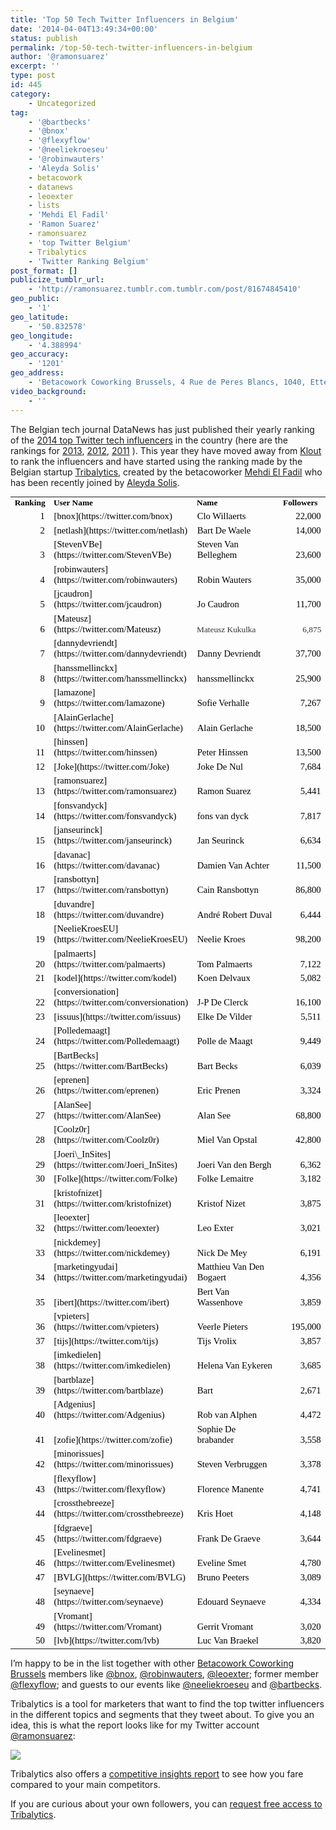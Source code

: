 ```yaml
---
title: 'Top 50 Tech Twitter Influencers in Belgium'
date: '2014-04-04T13:49:34+00:00'
status: publish
permalink: /top-50-tech-twitter-influencers-in-belgium
author: '@ramonsuarez'
excerpt: ''
type: post
id: 445
category:
    - Uncategorized
tag:
    - '@bartbecks'
    - '@bnox'
    - '@flexyflow'
    - '@neeliekroeseu'
    - '@robinwauters'
    - 'Aleyda Solis'
    - betacowork
    - datanews
    - leoexter
    - lists
    - 'Mehdi El Fadil'
    - 'Ramon Suarez'
    - ramonsuarez
    - 'top Twitter Belgium'
    - Tribalytics
    - 'Twitter Ranking Belgium'
post_format: []
publicize_tumblr_url:
    - 'http://ramonsuarez.tumblr.com.tumblr.com/post/81674845410'
geo_public:
    - '1'
geo_latitude:
    - '50.832578'
geo_longitude:
    - '4.388994'
geo_accuracy:
    - '1201'
geo_address:
    - 'Betacowork Coworking Brussels, 4 Rue de Peres Blancs, 1040, Etterbeek, Brussels, Belgium'
video_background:
    - ''
---
```

The Belgian tech journal DataNews has just published their yearly ranking of the [2014 top Twitter tech influencers](http://datanews.levif.be/ict/actualite/qui-sont-les-50-principaux-utilisateurs-tech-de-twitter/article-4000582035636.htm "Top tech Twitter influencers in Belgium 2014") in the country (here are the rankings for [2013](http://datanews.levif.be/ict/actualite/qui-sont-les-50-twitteurs-belges-les-plus-influents-en-it/article-4000278606060.htm "ranking top Belgian tech Twitter influencers 2013"), [2012](http://datanews.levif.be/ict/actualite/qui-sont-les-twitteurs-high-tech-les-plus-influents-en-belgique/article-4000093955803.htm "Top tech Twitter influencers in Belgium 2012"), [2011](http://datanews.levif.be/ict/opinion/blogs/qui-devez-vous-suivre-dans-la-twittosphere-belge/article-1195010830793.htm) ). This year they have moved away from [Klout](http://klout.com/#/ramonsuarez) to rank the influencers and have started using the ranking made by the Belgian startup [Tribalytics](http://www.tribalytics.com "follower segmentation tool "), created by the betacoworker [Mehdi El Fadil](http://www.betacowork.com/profile/341/mehdi-el-fadil) who has been recently joined by [Aleyda Solis](http://www.betacowork.com/profile/1530/aleyda-solis/).

<table border="0" cellpadding="0" cellspacing="0" class="ta1" style="text-transform: none; text-indent: 0; margin: 0; border-spacing: 0; border-collapse: collapse; font: medium 'Times New Roman'; white-space: normal; empty-cells: show; letter-spacing: normal; color: #000000; word-spacing: 0;"><tbody style="margin: 0;"><tr class="ro1" style="margin: 0; height: .208in;"><td class="ce1" style="text-align: left; background-color: transparent; font-style: normal; margin: 0; width: .463in; font-family: Calibri; color: #000000; font-size: 10pt; vertical-align: bottom; font-weight: bold; text-decoration: none !important; text-shadow: none; border-style: none;">Ranking

</td><td class="ce4" style="text-align: left; background-color: transparent; font-style: normal; margin: 0; width: 1.333in; font-family: Calibri; color: #000000; font-size: 10pt; vertical-align: bottom; font-weight: bold; text-decoration: none !important; text-shadow: none; border-style: none;">User Name

</td><td class="ce4" style="text-align: left; background-color: transparent; font-style: normal; margin: 0; width: 1.554in; font-family: Calibri; color: #000000; font-size: 10pt; vertical-align: bottom; font-weight: bold; text-decoration: none !important; text-shadow: none; border-style: none;">Name

</td><td class="ce4" style="text-align: left; background-color: transparent; font-style: normal; margin: 0; width: .673in; font-family: Calibri; color: #000000; font-size: 10pt; vertical-align: bottom; font-weight: bold; text-decoration: none !important; text-shadow: none; border-style: none;">Followers

</td></tr><tr class="ro1" style="margin: 0; height: .208in;"><td class="ce2" style="text-align: right; background-color: transparent; font-style: normal; margin: 0; width: .463in; font-family: Calibri; color: #000000; font-size: 11pt; vertical-align: bottom; font-weight: normal; text-decoration: none !important; text-shadow: none; border-style: none;">1

</td><td class="ce5" style="text-align: left; background-color: transparent; font-style: normal; margin: 0; width: 1.333in; font-family: Calibri; color: #000000; font-size: 11pt; vertical-align: bottom; font-weight: normal; text-decoration: none !important; text-shadow: none; border-style: none;">[bnox](https://twitter.com/bnox)

</td><td class="ce5" style="text-align: left; background-color: transparent; font-style: normal; margin: 0; width: 1.554in; font-family: Calibri; color: #000000; font-size: 11pt; vertical-align: bottom; font-weight: normal; text-decoration: none !important; text-shadow: none; border-style: none;">Clo Willaerts

</td><td class="ce7" style="text-align: right; background-color: transparent; font-style: normal; margin: 0; width: .673in; font-family: Calibri; color: #000000; font-size: 11pt; vertical-align: bottom; font-weight: normal; text-decoration: none !important; text-shadow: none; border-style: none;">22,000

</td></tr><tr class="ro1" style="margin: 0; height: .208in;"><td class="ce2" style="text-align: right; background-color: transparent; font-style: normal; margin: 0; width: .463in; font-family: Calibri; color: #000000; font-size: 11pt; vertical-align: bottom; font-weight: normal; text-decoration: none !important; text-shadow: none; border-style: none;">2

</td><td class="ce5" style="text-align: left; background-color: transparent; font-style: normal; margin: 0; width: 1.333in; font-family: Calibri; color: #000000; font-size: 11pt; vertical-align: bottom; font-weight: normal; text-decoration: none !important; text-shadow: none; border-style: none;">[netlash](https://twitter.com/netlash)

</td><td class="ce5" style="text-align: left; background-color: transparent; font-style: normal; margin: 0; width: 1.554in; font-family: Calibri; color: #000000; font-size: 11pt; vertical-align: bottom; font-weight: normal; text-decoration: none !important; text-shadow: none; border-style: none;">Bart De Waele

</td><td class="ce7" style="text-align: right; background-color: transparent; font-style: normal; margin: 0; width: .673in; font-family: Calibri; color: #000000; font-size: 11pt; vertical-align: bottom; font-weight: normal; text-decoration: none !important; text-shadow: none; border-style: none;">14,000

</td></tr><tr class="ro1" style="margin: 0; height: .208in;"><td class="ce2" style="text-align: right; background-color: transparent; font-style: normal; margin: 0; width: .463in; font-family: Calibri; color: #000000; font-size: 11pt; vertical-align: bottom; font-weight: normal; text-decoration: none !important; text-shadow: none; border-style: none;">3

</td><td class="ce5" style="text-align: left; background-color: transparent; font-style: normal; margin: 0; width: 1.333in; font-family: Calibri; color: #000000; font-size: 11pt; vertical-align: bottom; font-weight: normal; text-decoration: none !important; text-shadow: none; border-style: none;">[StevenVBe](https://twitter.com/StevenVBe)

</td><td class="ce5" style="text-align: left; background-color: transparent; font-style: normal; margin: 0; width: 1.554in; font-family: Calibri; color: #000000; font-size: 11pt; vertical-align: bottom; font-weight: normal; text-decoration: none !important; text-shadow: none; border-style: none;">Steven Van Belleghem

</td><td class="ce7" style="text-align: right; background-color: transparent; font-style: normal; margin: 0; width: .673in; font-family: Calibri; color: #000000; font-size: 11pt; vertical-align: bottom; font-weight: normal; text-decoration: none !important; text-shadow: none; border-style: none;">23,600

</td></tr><tr class="ro1" style="margin: 0; height: .208in;"><td class="ce2" style="text-align: right; background-color: transparent; font-style: normal; margin: 0; width: .463in; font-family: Calibri; color: #000000; font-size: 11pt; vertical-align: bottom; font-weight: normal; text-decoration: none !important; text-shadow: none; border-style: none;">4

</td><td class="ce5" style="text-align: left; background-color: transparent; font-style: normal; margin: 0; width: 1.333in; font-family: Calibri; color: #000000; font-size: 11pt; vertical-align: bottom; font-weight: normal; text-decoration: none !important; text-shadow: none; border-style: none;">[robinwauters](https://twitter.com/robinwauters)

</td><td class="ce5" style="text-align: left; background-color: transparent; font-style: normal; margin: 0; width: 1.554in; font-family: Calibri; color: #000000; font-size: 11pt; vertical-align: bottom; font-weight: normal; text-decoration: none !important; text-shadow: none; border-style: none;">Robin Wauters

</td><td class="ce7" style="text-align: right; background-color: transparent; font-style: normal; margin: 0; width: .673in; font-family: Calibri; color: #000000; font-size: 11pt; vertical-align: bottom; font-weight: normal; text-decoration: none !important; text-shadow: none; border-style: none;">35,000

</td></tr><tr class="ro1" style="margin: 0; height: .208in;"><td class="ce2" style="text-align: right; background-color: transparent; font-style: normal; margin: 0; width: .463in; font-family: Calibri; color: #000000; font-size: 11pt; vertical-align: bottom; font-weight: normal; text-decoration: none !important; text-shadow: none; border-style: none;">5

</td><td class="ce5" style="text-align: left; background-color: transparent; font-style: normal; margin: 0; width: 1.333in; font-family: Calibri; color: #000000; font-size: 11pt; vertical-align: bottom; font-weight: normal; text-decoration: none !important; text-shadow: none; border-style: none;">[jcaudron](https://twitter.com/jcaudron)

</td><td class="ce5" style="text-align: left; background-color: transparent; font-style: normal; margin: 0; width: 1.554in; font-family: Calibri; color: #000000; font-size: 11pt; vertical-align: bottom; font-weight: normal; text-decoration: none !important; text-shadow: none; border-style: none;">Jo Caudron

</td><td class="ce7" style="text-align: right; background-color: transparent; font-style: normal; margin: 0; width: .673in; font-family: Calibri; color: #000000; font-size: 11pt; vertical-align: bottom; font-weight: normal; text-decoration: none !important; text-shadow: none; border-style: none;">11,700

</td></tr><tr class="ro1" style="margin: 0; height: .208in;"><td class="ce2" style="text-align: right; background-color: transparent; font-style: normal; margin: 0; width: .463in; font-family: Calibri; color: #000000; font-size: 11pt; vertical-align: bottom; font-weight: normal; text-decoration: none !important; text-shadow: none; border-style: none;">6

</td><td class="ce5" style="text-align: left; background-color: transparent; font-style: normal; margin: 0; width: 1.333in; font-family: Calibri; color: #000000; font-size: 11pt; vertical-align: bottom; font-weight: normal; text-decoration: none !important; text-shadow: none; border-style: none;">[Mateusz](https://twitter.com/Mateusz)

</td><td class="ce6" style="text-align: left; background-color: transparent; font-style: normal; margin: 0; width: 1.554in; font-family: Calibri; color: #333333; font-size: 10pt; vertical-align: bottom; font-weight: normal; text-decoration: none !important; text-shadow: none; border-style: none;">Mateusz Kukulka

</td><td class="ce8" style="text-align: right; background-color: transparent; font-style: normal; margin: 0; width: .673in; font-family: Calibri; color: #333333; font-size: 10pt; vertical-align: bottom; font-weight: normal; text-decoration: none !important; text-shadow: none; border-style: none;">6,875

</td></tr><tr class="ro1" style="margin: 0; height: .208in;"><td class="ce2" style="text-align: right; background-color: transparent; font-style: normal; margin: 0; width: .463in; font-family: Calibri; color: #000000; font-size: 11pt; vertical-align: bottom; font-weight: normal; text-decoration: none !important; text-shadow: none; border-style: none;">7

</td><td class="ce5" style="text-align: left; background-color: transparent; font-style: normal; margin: 0; width: 1.333in; font-family: Calibri; color: #000000; font-size: 11pt; vertical-align: bottom; font-weight: normal; text-decoration: none !important; text-shadow: none; border-style: none;">[dannydevriendt](https://twitter.com/dannydevriendt)

</td><td class="ce5" style="text-align: left; background-color: transparent; font-style: normal; margin: 0; width: 1.554in; font-family: Calibri; color: #000000; font-size: 11pt; vertical-align: bottom; font-weight: normal; text-decoration: none !important; text-shadow: none; border-style: none;">Danny Devriendt

</td><td class="ce7" style="text-align: right; background-color: transparent; font-style: normal; margin: 0; width: .673in; font-family: Calibri; color: #000000; font-size: 11pt; vertical-align: bottom; font-weight: normal; text-decoration: none !important; text-shadow: none; border-style: none;">37,700

</td></tr><tr class="ro1" style="margin: 0; height: .208in;"><td class="ce2" style="text-align: right; background-color: transparent; font-style: normal; margin: 0; width: .463in; font-family: Calibri; color: #000000; font-size: 11pt; vertical-align: bottom; font-weight: normal; text-decoration: none !important; text-shadow: none; border-style: none;">8

</td><td class="ce5" style="text-align: left; background-color: transparent; font-style: normal; margin: 0; width: 1.333in; font-family: Calibri; color: #000000; font-size: 11pt; vertical-align: bottom; font-weight: normal; text-decoration: none !important; text-shadow: none; border-style: none;">[hanssmellinckx](https://twitter.com/hanssmellinckx)

</td><td class="ce5" style="text-align: left; background-color: transparent; font-style: normal; margin: 0; width: 1.554in; font-family: Calibri; color: #000000; font-size: 11pt; vertical-align: bottom; font-weight: normal; text-decoration: none !important; text-shadow: none; border-style: none;">hanssmellinckx

</td><td class="ce7" style="text-align: right; background-color: transparent; font-style: normal; margin: 0; width: .673in; font-family: Calibri; color: #000000; font-size: 11pt; vertical-align: bottom; font-weight: normal; text-decoration: none !important; text-shadow: none; border-style: none;">25,900

</td></tr><tr class="ro1" style="margin: 0; height: .208in;"><td class="ce2" style="text-align: right; background-color: transparent; font-style: normal; margin: 0; width: .463in; font-family: Calibri; color: #000000; font-size: 11pt; vertical-align: bottom; font-weight: normal; text-decoration: none !important; text-shadow: none; border-style: none;">9

</td><td class="ce5" style="text-align: left; background-color: transparent; font-style: normal; margin: 0; width: 1.333in; font-family: Calibri; color: #000000; font-size: 11pt; vertical-align: bottom; font-weight: normal; text-decoration: none !important; text-shadow: none; border-style: none;">[lamazone](https://twitter.com/lamazone)

</td><td class="ce5" style="text-align: left; background-color: transparent; font-style: normal; margin: 0; width: 1.554in; font-family: Calibri; color: #000000; font-size: 11pt; vertical-align: bottom; font-weight: normal; text-decoration: none !important; text-shadow: none; border-style: none;">Sofie Verhalle

</td><td class="ce7" style="text-align: right; background-color: transparent; font-style: normal; margin: 0; width: .673in; font-family: Calibri; color: #000000; font-size: 11pt; vertical-align: bottom; font-weight: normal; text-decoration: none !important; text-shadow: none; border-style: none;">7,267

</td></tr><tr class="ro1" style="margin: 0; height: .208in;"><td class="ce2" style="text-align: right; background-color: transparent; font-style: normal; margin: 0; width: .463in; font-family: Calibri; color: #000000; font-size: 11pt; vertical-align: bottom; font-weight: normal; text-decoration: none !important; text-shadow: none; border-style: none;">10

</td><td class="ce5" style="text-align: left; background-color: transparent; font-style: normal; margin: 0; width: 1.333in; font-family: Calibri; color: #000000; font-size: 11pt; vertical-align: bottom; font-weight: normal; text-decoration: none !important; text-shadow: none; border-style: none;">[AlainGerlache](https://twitter.com/AlainGerlache)

</td><td class="ce5" style="text-align: left; background-color: transparent; font-style: normal; margin: 0; width: 1.554in; font-family: Calibri; color: #000000; font-size: 11pt; vertical-align: bottom; font-weight: normal; text-decoration: none !important; text-shadow: none; border-style: none;">Alain Gerlache

</td><td class="ce7" style="text-align: right; background-color: transparent; font-style: normal; margin: 0; width: .673in; font-family: Calibri; color: #000000; font-size: 11pt; vertical-align: bottom; font-weight: normal; text-decoration: none !important; text-shadow: none; border-style: none;">18,500

</td></tr><tr class="ro1" style="margin: 0; height: .208in;"><td class="ce2" style="text-align: right; background-color: transparent; font-style: normal; margin: 0; width: .463in; font-family: Calibri; color: #000000; font-size: 11pt; vertical-align: bottom; font-weight: normal; text-decoration: none !important; text-shadow: none; border-style: none;">11

</td><td class="ce5" style="text-align: left; background-color: transparent; font-style: normal; margin: 0; width: 1.333in; font-family: Calibri; color: #000000; font-size: 11pt; vertical-align: bottom; font-weight: normal; text-decoration: none !important; text-shadow: none; border-style: none;">[hinssen](https://twitter.com/hinssen)

</td><td class="ce5" style="text-align: left; background-color: transparent; font-style: normal; margin: 0; width: 1.554in; font-family: Calibri; color: #000000; font-size: 11pt; vertical-align: bottom; font-weight: normal; text-decoration: none !important; text-shadow: none; border-style: none;">Peter Hinssen

</td><td class="ce7" style="text-align: right; background-color: transparent; font-style: normal; margin: 0; width: .673in; font-family: Calibri; color: #000000; font-size: 11pt; vertical-align: bottom; font-weight: normal; text-decoration: none !important; text-shadow: none; border-style: none;">13,500

</td></tr><tr class="ro1" style="margin: 0; height: .208in;"><td class="ce2" style="text-align: right; background-color: transparent; font-style: normal; margin: 0; width: .463in; font-family: Calibri; color: #000000; font-size: 11pt; vertical-align: bottom; font-weight: normal; text-decoration: none !important; text-shadow: none; border-style: none;">12

</td><td class="ce5" style="text-align: left; background-color: transparent; font-style: normal; margin: 0; width: 1.333in; font-family: Calibri; color: #000000; font-size: 11pt; vertical-align: bottom; font-weight: normal; text-decoration: none !important; text-shadow: none; border-style: none;">[Joke](https://twitter.com/Joke)

</td><td class="ce5" style="text-align: left; background-color: transparent; font-style: normal; margin: 0; width: 1.554in; font-family: Calibri; color: #000000; font-size: 11pt; vertical-align: bottom; font-weight: normal; text-decoration: none !important; text-shadow: none; border-style: none;">Joke De Nul

</td><td class="ce7" style="text-align: right; background-color: transparent; font-style: normal; margin: 0; width: .673in; font-family: Calibri; color: #000000; font-size: 11pt; vertical-align: bottom; font-weight: normal; text-decoration: none !important; text-shadow: none; border-style: none;">7,684

</td></tr><tr class="ro1" style="margin: 0; height: .208in;"><td class="ce2" style="text-align: right; background-color: transparent; font-style: normal; margin: 0; width: .463in; font-family: Calibri; color: #000000; font-size: 11pt; vertical-align: bottom; font-weight: normal; text-decoration: none !important; text-shadow: none; border-style: none;">13

</td><td class="ce5" style="text-align: left; background-color: transparent; font-style: normal; margin: 0; width: 1.333in; font-family: Calibri; color: #000000; font-size: 11pt; vertical-align: bottom; font-weight: normal; text-decoration: none !important; text-shadow: none; border-style: none;">[ramonsuarez](https://twitter.com/ramonsuarez)

</td><td class="ce5" style="text-align: left; background-color: transparent; font-style: normal; margin: 0; width: 1.554in; font-family: Calibri; color: #000000; font-size: 11pt; vertical-align: bottom; font-weight: normal; text-decoration: none !important; text-shadow: none; border-style: none;">Ramon Suarez

</td><td class="ce7" style="text-align: right; background-color: transparent; font-style: normal; margin: 0; width: .673in; font-family: Calibri; color: #000000; font-size: 11pt; vertical-align: bottom; font-weight: normal; text-decoration: none !important; text-shadow: none; border-style: none;">5,441

</td></tr><tr class="ro1" style="margin: 0; height: .208in;"><td class="ce2" style="text-align: right; background-color: transparent; font-style: normal; margin: 0; width: .463in; font-family: Calibri; color: #000000; font-size: 11pt; vertical-align: bottom; font-weight: normal; text-decoration: none !important; text-shadow: none; border-style: none;">14

</td><td class="ce5" style="text-align: left; background-color: transparent; font-style: normal; margin: 0; width: 1.333in; font-family: Calibri; color: #000000; font-size: 11pt; vertical-align: bottom; font-weight: normal; text-decoration: none !important; text-shadow: none; border-style: none;">[fonsvandyck](https://twitter.com/fonsvandyck)

</td><td class="ce5" style="text-align: left; background-color: transparent; font-style: normal; margin: 0; width: 1.554in; font-family: Calibri; color: #000000; font-size: 11pt; vertical-align: bottom; font-weight: normal; text-decoration: none !important; text-shadow: none; border-style: none;">fons van dyck

</td><td class="ce7" style="text-align: right; background-color: transparent; font-style: normal; margin: 0; width: .673in; font-family: Calibri; color: #000000; font-size: 11pt; vertical-align: bottom; font-weight: normal; text-decoration: none !important; text-shadow: none; border-style: none;">7,817

</td></tr><tr class="ro1" style="margin: 0; height: .208in;"><td class="ce2" style="text-align: right; background-color: transparent; font-style: normal; margin: 0; width: .463in; font-family: Calibri; color: #000000; font-size: 11pt; vertical-align: bottom; font-weight: normal; text-decoration: none !important; text-shadow: none; border-style: none;">15

</td><td class="ce5" style="text-align: left; background-color: transparent; font-style: normal; margin: 0; width: 1.333in; font-family: Calibri; color: #000000; font-size: 11pt; vertical-align: bottom; font-weight: normal; text-decoration: none !important; text-shadow: none; border-style: none;">[janseurinck](https://twitter.com/janseurinck)

</td><td class="ce5" style="text-align: left; background-color: transparent; font-style: normal; margin: 0; width: 1.554in; font-family: Calibri; color: #000000; font-size: 11pt; vertical-align: bottom; font-weight: normal; text-decoration: none !important; text-shadow: none; border-style: none;">Jan Seurinck

</td><td class="ce7" style="text-align: right; background-color: transparent; font-style: normal; margin: 0; width: .673in; font-family: Calibri; color: #000000; font-size: 11pt; vertical-align: bottom; font-weight: normal; text-decoration: none !important; text-shadow: none; border-style: none;">6,634

</td></tr><tr class="ro1" style="margin: 0; height: .208in;"><td class="ce2" style="text-align: right; background-color: transparent; font-style: normal; margin: 0; width: .463in; font-family: Calibri; color: #000000; font-size: 11pt; vertical-align: bottom; font-weight: normal; text-decoration: none !important; text-shadow: none; border-style: none;">16

</td><td class="ce5" style="text-align: left; background-color: transparent; font-style: normal; margin: 0; width: 1.333in; font-family: Calibri; color: #000000; font-size: 11pt; vertical-align: bottom; font-weight: normal; text-decoration: none !important; text-shadow: none; border-style: none;">[davanac](https://twitter.com/davanac)

</td><td class="ce5" style="text-align: left; background-color: transparent; font-style: normal; margin: 0; width: 1.554in; font-family: Calibri; color: #000000; font-size: 11pt; vertical-align: bottom; font-weight: normal; text-decoration: none !important; text-shadow: none; border-style: none;">Damien Van Achter

</td><td class="ce7" style="text-align: right; background-color: transparent; font-style: normal; margin: 0; width: .673in; font-family: Calibri; color: #000000; font-size: 11pt; vertical-align: bottom; font-weight: normal; text-decoration: none !important; text-shadow: none; border-style: none;">11,500

</td></tr><tr class="ro1" style="margin: 0; height: .208in;"><td class="ce2" style="text-align: right; background-color: transparent; font-style: normal; margin: 0; width: .463in; font-family: Calibri; color: #000000; font-size: 11pt; vertical-align: bottom; font-weight: normal; text-decoration: none !important; text-shadow: none; border-style: none;">17

</td><td class="ce5" style="text-align: left; background-color: transparent; font-style: normal; margin: 0; width: 1.333in; font-family: Calibri; color: #000000; font-size: 11pt; vertical-align: bottom; font-weight: normal; text-decoration: none !important; text-shadow: none; border-style: none;">[ransbottyn](https://twitter.com/ransbottyn)

</td><td class="ce5" style="text-align: left; background-color: transparent; font-style: normal; margin: 0; width: 1.554in; font-family: Calibri; color: #000000; font-size: 11pt; vertical-align: bottom; font-weight: normal; text-decoration: none !important; text-shadow: none; border-style: none;">Cain Ransbottyn

</td><td class="ce7" style="text-align: right; background-color: transparent; font-style: normal; margin: 0; width: .673in; font-family: Calibri; color: #000000; font-size: 11pt; vertical-align: bottom; font-weight: normal; text-decoration: none !important; text-shadow: none; border-style: none;">86,800

</td></tr><tr class="ro1" style="margin: 0; height: .208in;"><td class="ce2" style="text-align: right; background-color: transparent; font-style: normal; margin: 0; width: .463in; font-family: Calibri; color: #000000; font-size: 11pt; vertical-align: bottom; font-weight: normal; text-decoration: none !important; text-shadow: none; border-style: none;">18

</td><td class="ce5" style="text-align: left; background-color: transparent; font-style: normal; margin: 0; width: 1.333in; font-family: Calibri; color: #000000; font-size: 11pt; vertical-align: bottom; font-weight: normal; text-decoration: none !important; text-shadow: none; border-style: none;">[duvandre](https://twitter.com/duvandre)

</td><td class="ce5" style="text-align: left; background-color: transparent; font-style: normal; margin: 0; width: 1.554in; font-family: Calibri; color: #000000; font-size: 11pt; vertical-align: bottom; font-weight: normal; text-decoration: none !important; text-shadow: none; border-style: none;">André Robert Duval

</td><td class="ce7" style="text-align: right; background-color: transparent; font-style: normal; margin: 0; width: .673in; font-family: Calibri; color: #000000; font-size: 11pt; vertical-align: bottom; font-weight: normal; text-decoration: none !important; text-shadow: none; border-style: none;">6,444

</td></tr><tr class="ro1" style="margin: 0; height: .208in;"><td class="ce2" style="text-align: right; background-color: transparent; font-style: normal; margin: 0; width: .463in; font-family: Calibri; color: #000000; font-size: 11pt; vertical-align: bottom; font-weight: normal; text-decoration: none !important; text-shadow: none; border-style: none;">19

</td><td class="ce5" style="text-align: left; background-color: transparent; font-style: normal; margin: 0; width: 1.333in; font-family: Calibri; color: #000000; font-size: 11pt; vertical-align: bottom; font-weight: normal; text-decoration: none !important; text-shadow: none; border-style: none;">[NeelieKroesEU](https://twitter.com/NeelieKroesEU)

</td><td class="ce5" style="text-align: left; background-color: transparent; font-style: normal; margin: 0; width: 1.554in; font-family: Calibri; color: #000000; font-size: 11pt; vertical-align: bottom; font-weight: normal; text-decoration: none !important; text-shadow: none; border-style: none;">Neelie Kroes

</td><td class="ce7" style="text-align: right; background-color: transparent; font-style: normal; margin: 0; width: .673in; font-family: Calibri; color: #000000; font-size: 11pt; vertical-align: bottom; font-weight: normal; text-decoration: none !important; text-shadow: none; border-style: none;">98,200

</td></tr><tr class="ro1" style="margin: 0; height: .208in;"><td class="ce2" style="text-align: right; background-color: transparent; font-style: normal; margin: 0; width: .463in; font-family: Calibri; color: #000000; font-size: 11pt; vertical-align: bottom; font-weight: normal; text-decoration: none !important; text-shadow: none; border-style: none;">20

</td><td class="ce5" style="text-align: left; background-color: transparent; font-style: normal; margin: 0; width: 1.333in; font-family: Calibri; color: #000000; font-size: 11pt; vertical-align: bottom; font-weight: normal; text-decoration: none !important; text-shadow: none; border-style: none;">[palmaerts](https://twitter.com/palmaerts)

</td><td class="ce5" style="text-align: left; background-color: transparent; font-style: normal; margin: 0; width: 1.554in; font-family: Calibri; color: #000000; font-size: 11pt; vertical-align: bottom; font-weight: normal; text-decoration: none !important; text-shadow: none; border-style: none;">Tom Palmaerts

</td><td class="ce7" style="text-align: right; background-color: transparent; font-style: normal; margin: 0; width: .673in; font-family: Calibri; color: #000000; font-size: 11pt; vertical-align: bottom; font-weight: normal; text-decoration: none !important; text-shadow: none; border-style: none;">7,122

</td></tr><tr class="ro1" style="margin: 0; height: .208in;"><td class="ce2" style="text-align: right; background-color: transparent; font-style: normal; margin: 0; width: .463in; font-family: Calibri; color: #000000; font-size: 11pt; vertical-align: bottom; font-weight: normal; text-decoration: none !important; text-shadow: none; border-style: none;">21

</td><td class="ce5" style="text-align: left; background-color: transparent; font-style: normal; margin: 0; width: 1.333in; font-family: Calibri; color: #000000; font-size: 11pt; vertical-align: bottom; font-weight: normal; text-decoration: none !important; text-shadow: none; border-style: none;">[kodel](https://twitter.com/kodel)

</td><td class="ce5" style="text-align: left; background-color: transparent; font-style: normal; margin: 0; width: 1.554in; font-family: Calibri; color: #000000; font-size: 11pt; vertical-align: bottom; font-weight: normal; text-decoration: none !important; text-shadow: none; border-style: none;">Koen Delvaux

</td><td class="ce7" style="text-align: right; background-color: transparent; font-style: normal; margin: 0; width: .673in; font-family: Calibri; color: #000000; font-size: 11pt; vertical-align: bottom; font-weight: normal; text-decoration: none !important; text-shadow: none; border-style: none;">5,082

</td></tr><tr class="ro1" style="margin: 0; height: .208in;"><td class="ce2" style="text-align: right; background-color: transparent; font-style: normal; margin: 0; width: .463in; font-family: Calibri; color: #000000; font-size: 11pt; vertical-align: bottom; font-weight: normal; text-decoration: none !important; text-shadow: none; border-style: none;">22

</td><td class="ce5" style="text-align: left; background-color: transparent; font-style: normal; margin: 0; width: 1.333in; font-family: Calibri; color: #000000; font-size: 11pt; vertical-align: bottom; font-weight: normal; text-decoration: none !important; text-shadow: none; border-style: none;">[conversionation](https://twitter.com/conversionation)

</td><td class="ce5" style="text-align: left; background-color: transparent; font-style: normal; margin: 0; width: 1.554in; font-family: Calibri; color: #000000; font-size: 11pt; vertical-align: bottom; font-weight: normal; text-decoration: none !important; text-shadow: none; border-style: none;">J-P De Clerck

</td><td class="ce7" style="text-align: right; background-color: transparent; font-style: normal; margin: 0; width: .673in; font-family: Calibri; color: #000000; font-size: 11pt; vertical-align: bottom; font-weight: normal; text-decoration: none !important; text-shadow: none; border-style: none;">16,100

</td></tr><tr class="ro1" style="margin: 0; height: .208in;"><td class="ce2" style="text-align: right; background-color: transparent; font-style: normal; margin: 0; width: .463in; font-family: Calibri; color: #000000; font-size: 11pt; vertical-align: bottom; font-weight: normal; text-decoration: none !important; text-shadow: none; border-style: none;">23

</td><td class="ce5" style="text-align: left; background-color: transparent; font-style: normal; margin: 0; width: 1.333in; font-family: Calibri; color: #000000; font-size: 11pt; vertical-align: bottom; font-weight: normal; text-decoration: none !important; text-shadow: none; border-style: none;">[issuus](https://twitter.com/issuus)

</td><td class="ce5" style="text-align: left; background-color: transparent; font-style: normal; margin: 0; width: 1.554in; font-family: Calibri; color: #000000; font-size: 11pt; vertical-align: bottom; font-weight: normal; text-decoration: none !important; text-shadow: none; border-style: none;">Elke De Vilder

</td><td class="ce7" style="text-align: right; background-color: transparent; font-style: normal; margin: 0; width: .673in; font-family: Calibri; color: #000000; font-size: 11pt; vertical-align: bottom; font-weight: normal; text-decoration: none !important; text-shadow: none; border-style: none;">5,511

</td></tr><tr class="ro1" style="margin: 0; height: .208in;"><td class="ce2" style="text-align: right; background-color: transparent; font-style: normal; margin: 0; width: .463in; font-family: Calibri; color: #000000; font-size: 11pt; vertical-align: bottom; font-weight: normal; text-decoration: none !important; text-shadow: none; border-style: none;">24

</td><td class="ce5" style="text-align: left; background-color: transparent; font-style: normal; margin: 0; width: 1.333in; font-family: Calibri; color: #000000; font-size: 11pt; vertical-align: bottom; font-weight: normal; text-decoration: none !important; text-shadow: none; border-style: none;">[Polledemaagt](https://twitter.com/Polledemaagt)

</td><td class="ce5" style="text-align: left; background-color: transparent; font-style: normal; margin: 0; width: 1.554in; font-family: Calibri; color: #000000; font-size: 11pt; vertical-align: bottom; font-weight: normal; text-decoration: none !important; text-shadow: none; border-style: none;">Polle de Maagt

</td><td class="ce7" style="text-align: right; background-color: transparent; font-style: normal; margin: 0; width: .673in; font-family: Calibri; color: #000000; font-size: 11pt; vertical-align: bottom; font-weight: normal; text-decoration: none !important; text-shadow: none; border-style: none;">9,449

</td></tr><tr class="ro1" style="margin: 0; height: .208in;"><td class="ce2" style="text-align: right; background-color: transparent; font-style: normal; margin: 0; width: .463in; font-family: Calibri; color: #000000; font-size: 11pt; vertical-align: bottom; font-weight: normal; text-decoration: none !important; text-shadow: none; border-style: none;">25

</td><td class="ce5" style="text-align: left; background-color: transparent; font-style: normal; margin: 0; width: 1.333in; font-family: Calibri; color: #000000; font-size: 11pt; vertical-align: bottom; font-weight: normal; text-decoration: none !important; text-shadow: none; border-style: none;">[BartBecks](https://twitter.com/BartBecks)

</td><td class="ce5" style="text-align: left; background-color: transparent; font-style: normal; margin: 0; width: 1.554in; font-family: Calibri; color: #000000; font-size: 11pt; vertical-align: bottom; font-weight: normal; text-decoration: none !important; text-shadow: none; border-style: none;">Bart Becks

</td><td class="ce7" style="text-align: right; background-color: transparent; font-style: normal; margin: 0; width: .673in; font-family: Calibri; color: #000000; font-size: 11pt; vertical-align: bottom; font-weight: normal; text-decoration: none !important; text-shadow: none; border-style: none;">6,039

</td></tr><tr class="ro1" style="margin: 0; height: .208in;"><td class="ce2" style="text-align: right; background-color: transparent; font-style: normal; margin: 0; width: .463in; font-family: Calibri; color: #000000; font-size: 11pt; vertical-align: bottom; font-weight: normal; text-decoration: none !important; text-shadow: none; border-style: none;">26

</td><td class="ce5" style="text-align: left; background-color: transparent; font-style: normal; margin: 0; width: 1.333in; font-family: Calibri; color: #000000; font-size: 11pt; vertical-align: bottom; font-weight: normal; text-decoration: none !important; text-shadow: none; border-style: none;">[eprenen](https://twitter.com/eprenen)

</td><td class="ce5" style="text-align: left; background-color: transparent; font-style: normal; margin: 0; width: 1.554in; font-family: Calibri; color: #000000; font-size: 11pt; vertical-align: bottom; font-weight: normal; text-decoration: none !important; text-shadow: none; border-style: none;">Eric Prenen

</td><td class="ce7" style="text-align: right; background-color: transparent; font-style: normal; margin: 0; width: .673in; font-family: Calibri; color: #000000; font-size: 11pt; vertical-align: bottom; font-weight: normal; text-decoration: none !important; text-shadow: none; border-style: none;">3,324

</td></tr><tr class="ro1" style="margin: 0; height: .208in;"><td class="ce2" style="text-align: right; background-color: transparent; font-style: normal; margin: 0; width: .463in; font-family: Calibri; color: #000000; font-size: 11pt; vertical-align: bottom; font-weight: normal; text-decoration: none !important; text-shadow: none; border-style: none;">27

</td><td class="ce5" style="text-align: left; background-color: transparent; font-style: normal; margin: 0; width: 1.333in; font-family: Calibri; color: #000000; font-size: 11pt; vertical-align: bottom; font-weight: normal; text-decoration: none !important; text-shadow: none; border-style: none;">[AlanSee](https://twitter.com/AlanSee)

</td><td class="ce5" style="text-align: left; background-color: transparent; font-style: normal; margin: 0; width: 1.554in; font-family: Calibri; color: #000000; font-size: 11pt; vertical-align: bottom; font-weight: normal; text-decoration: none !important; text-shadow: none; border-style: none;">Alan See

</td><td class="ce7" style="text-align: right; background-color: transparent; font-style: normal; margin: 0; width: .673in; font-family: Calibri; color: #000000; font-size: 11pt; vertical-align: bottom; font-weight: normal; text-decoration: none !important; text-shadow: none; border-style: none;">68,800

</td></tr><tr class="ro1" style="margin: 0; height: .208in;"><td class="ce2" style="text-align: right; background-color: transparent; font-style: normal; margin: 0; width: .463in; font-family: Calibri; color: #000000; font-size: 11pt; vertical-align: bottom; font-weight: normal; text-decoration: none !important; text-shadow: none; border-style: none;">28

</td><td class="ce5" style="text-align: left; background-color: transparent; font-style: normal; margin: 0; width: 1.333in; font-family: Calibri; color: #000000; font-size: 11pt; vertical-align: bottom; font-weight: normal; text-decoration: none !important; text-shadow: none; border-style: none;">[Coolz0r](https://twitter.com/Coolz0r)

</td><td class="ce5" style="text-align: left; background-color: transparent; font-style: normal; margin: 0; width: 1.554in; font-family: Calibri; color: #000000; font-size: 11pt; vertical-align: bottom; font-weight: normal; text-decoration: none !important; text-shadow: none; border-style: none;">Miel Van Opstal

</td><td class="ce7" style="text-align: right; background-color: transparent; font-style: normal; margin: 0; width: .673in; font-family: Calibri; color: #000000; font-size: 11pt; vertical-align: bottom; font-weight: normal; text-decoration: none !important; text-shadow: none; border-style: none;">42,800

</td></tr><tr class="ro1" style="margin: 0; height: .208in;"><td class="ce2" style="text-align: right; background-color: transparent; font-style: normal; margin: 0; width: .463in; font-family: Calibri; color: #000000; font-size: 11pt; vertical-align: bottom; font-weight: normal; text-decoration: none !important; text-shadow: none; border-style: none;">29

</td><td class="ce5" style="text-align: left; background-color: transparent; font-style: normal; margin: 0; width: 1.333in; font-family: Calibri; color: #000000; font-size: 11pt; vertical-align: bottom; font-weight: normal; text-decoration: none !important; text-shadow: none; border-style: none;">[Joeri\_InSites](https://twitter.com/Joeri_InSites)

</td><td class="ce5" style="text-align: left; background-color: transparent; font-style: normal; margin: 0; width: 1.554in; font-family: Calibri; color: #000000; font-size: 11pt; vertical-align: bottom; font-weight: normal; text-decoration: none !important; text-shadow: none; border-style: none;">Joeri Van den Bergh

</td><td class="ce7" style="text-align: right; background-color: transparent; font-style: normal; margin: 0; width: .673in; font-family: Calibri; color: #000000; font-size: 11pt; vertical-align: bottom; font-weight: normal; text-decoration: none !important; text-shadow: none; border-style: none;">6,362

</td></tr><tr class="ro1" style="margin: 0; height: .208in;"><td class="ce2" style="text-align: right; background-color: transparent; font-style: normal; margin: 0; width: .463in; font-family: Calibri; color: #000000; font-size: 11pt; vertical-align: bottom; font-weight: normal; text-decoration: none !important; text-shadow: none; border-style: none;">30

</td><td class="ce5" style="text-align: left; background-color: transparent; font-style: normal; margin: 0; width: 1.333in; font-family: Calibri; color: #000000; font-size: 11pt; vertical-align: bottom; font-weight: normal; text-decoration: none !important; text-shadow: none; border-style: none;">[Folke](https://twitter.com/Folke)

</td><td class="ce5" style="text-align: left; background-color: transparent; font-style: normal; margin: 0; width: 1.554in; font-family: Calibri; color: #000000; font-size: 11pt; vertical-align: bottom; font-weight: normal; text-decoration: none !important; text-shadow: none; border-style: none;">Folke Lemaitre

</td><td class="ce7" style="text-align: right; background-color: transparent; font-style: normal; margin: 0; width: .673in; font-family: Calibri; color: #000000; font-size: 11pt; vertical-align: bottom; font-weight: normal; text-decoration: none !important; text-shadow: none; border-style: none;">3,182

</td></tr><tr class="ro1" style="margin: 0; height: .208in;"><td class="ce2" style="text-align: right; background-color: transparent; font-style: normal; margin: 0; width: .463in; font-family: Calibri; color: #000000; font-size: 11pt; vertical-align: bottom; font-weight: normal; text-decoration: none !important; text-shadow: none; border-style: none;">31

</td><td class="ce5" style="text-align: left; background-color: transparent; font-style: normal; margin: 0; width: 1.333in; font-family: Calibri; color: #000000; font-size: 11pt; vertical-align: bottom; font-weight: normal; text-decoration: none !important; text-shadow: none; border-style: none;">[kristofnizet](https://twitter.com/kristofnizet)

</td><td class="ce5" style="text-align: left; background-color: transparent; font-style: normal; margin: 0; width: 1.554in; font-family: Calibri; color: #000000; font-size: 11pt; vertical-align: bottom; font-weight: normal; text-decoration: none !important; text-shadow: none; border-style: none;">Kristof Nizet

</td><td class="ce7" style="text-align: right; background-color: transparent; font-style: normal; margin: 0; width: .673in; font-family: Calibri; color: #000000; font-size: 11pt; vertical-align: bottom; font-weight: normal; text-decoration: none !important; text-shadow: none; border-style: none;">3,875

</td></tr><tr class="ro1" style="margin: 0; height: .208in;"><td class="ce2" style="text-align: right; background-color: transparent; font-style: normal; margin: 0; width: .463in; font-family: Calibri; color: #000000; font-size: 11pt; vertical-align: bottom; font-weight: normal; text-decoration: none !important; text-shadow: none; border-style: none;">32

</td><td class="ce5" style="text-align: left; background-color: transparent; font-style: normal; margin: 0; width: 1.333in; font-family: Calibri; color: #000000; font-size: 11pt; vertical-align: bottom; font-weight: normal; text-decoration: none !important; text-shadow: none; border-style: none;">[leoexter](https://twitter.com/leoexter)

</td><td class="ce5" style="text-align: left; background-color: transparent; font-style: normal; margin: 0; width: 1.554in; font-family: Calibri; color: #000000; font-size: 11pt; vertical-align: bottom; font-weight: normal; text-decoration: none !important; text-shadow: none; border-style: none;">Leo Exter

</td><td class="ce7" style="text-align: right; background-color: transparent; font-style: normal; margin: 0; width: .673in; font-family: Calibri; color: #000000; font-size: 11pt; vertical-align: bottom; font-weight: normal; text-decoration: none !important; text-shadow: none; border-style: none;">3,021

</td></tr><tr class="ro1" style="margin: 0; height: .208in;"><td class="ce2" style="text-align: right; background-color: transparent; font-style: normal; margin: 0; width: .463in; font-family: Calibri; color: #000000; font-size: 11pt; vertical-align: bottom; font-weight: normal; text-decoration: none !important; text-shadow: none; border-style: none;">33

</td><td class="ce5" style="text-align: left; background-color: transparent; font-style: normal; margin: 0; width: 1.333in; font-family: Calibri; color: #000000; font-size: 11pt; vertical-align: bottom; font-weight: normal; text-decoration: none !important; text-shadow: none; border-style: none;">[nickdemey](https://twitter.com/nickdemey)

</td><td class="ce5" style="text-align: left; background-color: transparent; font-style: normal; margin: 0; width: 1.554in; font-family: Calibri; color: #000000; font-size: 11pt; vertical-align: bottom; font-weight: normal; text-decoration: none !important; text-shadow: none; border-style: none;">Nick De Mey

</td><td class="ce7" style="text-align: right; background-color: transparent; font-style: normal; margin: 0; width: .673in; font-family: Calibri; color: #000000; font-size: 11pt; vertical-align: bottom; font-weight: normal; text-decoration: none !important; text-shadow: none; border-style: none;">6,191

</td></tr><tr class="ro1" style="margin: 0; height: .208in;"><td class="ce2" style="text-align: right; background-color: transparent; font-style: normal; margin: 0; width: .463in; font-family: Calibri; color: #000000; font-size: 11pt; vertical-align: bottom; font-weight: normal; text-decoration: none !important; text-shadow: none; border-style: none;">34

</td><td class="ce5" style="text-align: left; background-color: transparent; font-style: normal; margin: 0; width: 1.333in; font-family: Calibri; color: #000000; font-size: 11pt; vertical-align: bottom; font-weight: normal; text-decoration: none !important; text-shadow: none; border-style: none;">[marketingyudai](https://twitter.com/marketingyudai)

</td><td class="ce5" style="text-align: left; background-color: transparent; font-style: normal; margin: 0; width: 1.554in; font-family: Calibri; color: #000000; font-size: 11pt; vertical-align: bottom; font-weight: normal; text-decoration: none !important; text-shadow: none; border-style: none;">Matthieu Van Den Bogaert

</td><td class="ce7" style="text-align: right; background-color: transparent; font-style: normal; margin: 0; width: .673in; font-family: Calibri; color: #000000; font-size: 11pt; vertical-align: bottom; font-weight: normal; text-decoration: none !important; text-shadow: none; border-style: none;">4,356

</td></tr><tr class="ro1" style="margin: 0; height: .208in;"><td class="ce2" style="text-align: right; background-color: transparent; font-style: normal; margin: 0; width: .463in; font-family: Calibri; color: #000000; font-size: 11pt; vertical-align: bottom; font-weight: normal; text-decoration: none !important; text-shadow: none; border-style: none;">35

</td><td class="ce5" style="text-align: left; background-color: transparent; font-style: normal; margin: 0; width: 1.333in; font-family: Calibri; color: #000000; font-size: 11pt; vertical-align: bottom; font-weight: normal; text-decoration: none !important; text-shadow: none; border-style: none;">[ibert](https://twitter.com/ibert)

</td><td class="ce5" style="text-align: left; background-color: transparent; font-style: normal; margin: 0; width: 1.554in; font-family: Calibri; color: #000000; font-size: 11pt; vertical-align: bottom; font-weight: normal; text-decoration: none !important; text-shadow: none; border-style: none;">Bert Van Wassenhove

</td><td class="ce7" style="text-align: right; background-color: transparent; font-style: normal; margin: 0; width: .673in; font-family: Calibri; color: #000000; font-size: 11pt; vertical-align: bottom; font-weight: normal; text-decoration: none !important; text-shadow: none; border-style: none;">3,859

</td></tr><tr class="ro1" style="margin: 0; height: .208in;"><td class="ce2" style="text-align: right; background-color: transparent; font-style: normal; margin: 0; width: .463in; font-family: Calibri; color: #000000; font-size: 11pt; vertical-align: bottom; font-weight: normal; text-decoration: none !important; text-shadow: none; border-style: none;">36

</td><td class="ce5" style="text-align: left; background-color: transparent; font-style: normal; margin: 0; width: 1.333in; font-family: Calibri; color: #000000; font-size: 11pt; vertical-align: bottom; font-weight: normal; text-decoration: none !important; text-shadow: none; border-style: none;">[vpieters](https://twitter.com/vpieters)

</td><td class="ce5" style="text-align: left; background-color: transparent; font-style: normal; margin: 0; width: 1.554in; font-family: Calibri; color: #000000; font-size: 11pt; vertical-align: bottom; font-weight: normal; text-decoration: none !important; text-shadow: none; border-style: none;">Veerle Pieters

</td><td class="ce7" style="text-align: right; background-color: transparent; font-style: normal; margin: 0; width: .673in; font-family: Calibri; color: #000000; font-size: 11pt; vertical-align: bottom; font-weight: normal; text-decoration: none !important; text-shadow: none; border-style: none;">195,000

</td></tr><tr class="ro1" style="margin: 0; height: .208in;"><td class="ce2" style="text-align: right; background-color: transparent; font-style: normal; margin: 0; width: .463in; font-family: Calibri; color: #000000; font-size: 11pt; vertical-align: bottom; font-weight: normal; text-decoration: none !important; text-shadow: none; border-style: none;">37

</td><td class="ce5" style="text-align: left; background-color: transparent; font-style: normal; margin: 0; width: 1.333in; font-family: Calibri; color: #000000; font-size: 11pt; vertical-align: bottom; font-weight: normal; text-decoration: none !important; text-shadow: none; border-style: none;">[tijs](https://twitter.com/tijs)

</td><td class="ce5" style="text-align: left; background-color: transparent; font-style: normal; margin: 0; width: 1.554in; font-family: Calibri; color: #000000; font-size: 11pt; vertical-align: bottom; font-weight: normal; text-decoration: none !important; text-shadow: none; border-style: none;">Tijs Vrolix

</td><td class="ce7" style="text-align: right; background-color: transparent; font-style: normal; margin: 0; width: .673in; font-family: Calibri; color: #000000; font-size: 11pt; vertical-align: bottom; font-weight: normal; text-decoration: none !important; text-shadow: none; border-style: none;">3,857

</td></tr><tr class="ro1" style="margin: 0; height: .208in;"><td class="ce2" style="text-align: right; background-color: transparent; font-style: normal; margin: 0; width: .463in; font-family: Calibri; color: #000000; font-size: 11pt; vertical-align: bottom; font-weight: normal; text-decoration: none !important; text-shadow: none; border-style: none;">38

</td><td class="ce5" style="text-align: left; background-color: transparent; font-style: normal; margin: 0; width: 1.333in; font-family: Calibri; color: #000000; font-size: 11pt; vertical-align: bottom; font-weight: normal; text-decoration: none !important; text-shadow: none; border-style: none;">[imkedielen](https://twitter.com/imkedielen)

</td><td class="ce5" style="text-align: left; background-color: transparent; font-style: normal; margin: 0; width: 1.554in; font-family: Calibri; color: #000000; font-size: 11pt; vertical-align: bottom; font-weight: normal; text-decoration: none !important; text-shadow: none; border-style: none;">Helena Van Eykeren

</td><td class="ce7" style="text-align: right; background-color: transparent; font-style: normal; margin: 0; width: .673in; font-family: Calibri; color: #000000; font-size: 11pt; vertical-align: bottom; font-weight: normal; text-decoration: none !important; text-shadow: none; border-style: none;">3,685

</td></tr><tr class="ro1" style="margin: 0; height: .208in;"><td class="ce2" style="text-align: right; background-color: transparent; font-style: normal; margin: 0; width: .463in; font-family: Calibri; color: #000000; font-size: 11pt; vertical-align: bottom; font-weight: normal; text-decoration: none !important; text-shadow: none; border-style: none;">39

</td><td class="ce5" style="text-align: left; background-color: transparent; font-style: normal; margin: 0; width: 1.333in; font-family: Calibri; color: #000000; font-size: 11pt; vertical-align: bottom; font-weight: normal; text-decoration: none !important; text-shadow: none; border-style: none;">[bartblaze](https://twitter.com/bartblaze)

</td><td class="ce5" style="text-align: left; background-color: transparent; font-style: normal; margin: 0; width: 1.554in; font-family: Calibri; color: #000000; font-size: 11pt; vertical-align: bottom; font-weight: normal; text-decoration: none !important; text-shadow: none; border-style: none;">Bart

</td><td class="ce7" style="text-align: right; background-color: transparent; font-style: normal; margin: 0; width: .673in; font-family: Calibri; color: #000000; font-size: 11pt; vertical-align: bottom; font-weight: normal; text-decoration: none !important; text-shadow: none; border-style: none;">2,671

</td></tr><tr class="ro1" style="margin: 0; height: .208in;"><td class="ce2" style="text-align: right; background-color: transparent; font-style: normal; margin: 0; width: .463in; font-family: Calibri; color: #000000; font-size: 11pt; vertical-align: bottom; font-weight: normal; text-decoration: none !important; text-shadow: none; border-style: none;">40

</td><td class="ce5" style="text-align: left; background-color: transparent; font-style: normal; margin: 0; width: 1.333in; font-family: Calibri; color: #000000; font-size: 11pt; vertical-align: bottom; font-weight: normal; text-decoration: none !important; text-shadow: none; border-style: none;">[Adgenius](https://twitter.com/Adgenius)

</td><td class="ce5" style="text-align: left; background-color: transparent; font-style: normal; margin: 0; width: 1.554in; font-family: Calibri; color: #000000; font-size: 11pt; vertical-align: bottom; font-weight: normal; text-decoration: none !important; text-shadow: none; border-style: none;">Rob van Alphen

</td><td class="ce7" style="text-align: right; background-color: transparent; font-style: normal; margin: 0; width: .673in; font-family: Calibri; color: #000000; font-size: 11pt; vertical-align: bottom; font-weight: normal; text-decoration: none !important; text-shadow: none; border-style: none;">4,472

</td></tr><tr class="ro1" style="margin: 0; height: .208in;"><td class="ce2" style="text-align: right; background-color: transparent; font-style: normal; margin: 0; width: .463in; font-family: Calibri; color: #000000; font-size: 11pt; vertical-align: bottom; font-weight: normal; text-decoration: none !important; text-shadow: none; border-style: none;">41

</td><td class="ce5" style="text-align: left; background-color: transparent; font-style: normal; margin: 0; width: 1.333in; font-family: Calibri; color: #000000; font-size: 11pt; vertical-align: bottom; font-weight: normal; text-decoration: none !important; text-shadow: none; border-style: none;">[zofie](https://twitter.com/zofie)

</td><td class="ce5" style="text-align: left; background-color: transparent; font-style: normal; margin: 0; width: 1.554in; font-family: Calibri; color: #000000; font-size: 11pt; vertical-align: bottom; font-weight: normal; text-decoration: none !important; text-shadow: none; border-style: none;">Sophie De brabander

</td><td class="ce7" style="text-align: right; background-color: transparent; font-style: normal; margin: 0; width: .673in; font-family: Calibri; color: #000000; font-size: 11pt; vertical-align: bottom; font-weight: normal; text-decoration: none !important; text-shadow: none; border-style: none;">3,558

</td></tr><tr class="ro1" style="margin: 0; height: .208in;"><td class="ce2" style="text-align: right; background-color: transparent; font-style: normal; margin: 0; width: .463in; font-family: Calibri; color: #000000; font-size: 11pt; vertical-align: bottom; font-weight: normal; text-decoration: none !important; text-shadow: none; border-style: none;">42

</td><td class="ce5" style="text-align: left; background-color: transparent; font-style: normal; margin: 0; width: 1.333in; font-family: Calibri; color: #000000; font-size: 11pt; vertical-align: bottom; font-weight: normal; text-decoration: none !important; text-shadow: none; border-style: none;">[minorissues](https://twitter.com/minorissues)

</td><td class="ce5" style="text-align: left; background-color: transparent; font-style: normal; margin: 0; width: 1.554in; font-family: Calibri; color: #000000; font-size: 11pt; vertical-align: bottom; font-weight: normal; text-decoration: none !important; text-shadow: none; border-style: none;">Steven Verbruggen

</td><td class="ce7" style="text-align: right; background-color: transparent; font-style: normal; margin: 0; width: .673in; font-family: Calibri; color: #000000; font-size: 11pt; vertical-align: bottom; font-weight: normal; text-decoration: none !important; text-shadow: none; border-style: none;">3,378

</td></tr><tr class="ro1" style="margin: 0; height: .208in;"><td class="ce2" style="text-align: right; background-color: transparent; font-style: normal; margin: 0; width: .463in; font-family: Calibri; color: #000000; font-size: 11pt; vertical-align: bottom; font-weight: normal; text-decoration: none !important; text-shadow: none; border-style: none;">43

</td><td class="ce5" style="text-align: left; background-color: transparent; font-style: normal; margin: 0; width: 1.333in; font-family: Calibri; color: #000000; font-size: 11pt; vertical-align: bottom; font-weight: normal; text-decoration: none !important; text-shadow: none; border-style: none;">[flexyflow](https://twitter.com/flexyflow)

</td><td class="ce5" style="text-align: left; background-color: transparent; font-style: normal; margin: 0; width: 1.554in; font-family: Calibri; color: #000000; font-size: 11pt; vertical-align: bottom; font-weight: normal; text-decoration: none !important; text-shadow: none; border-style: none;">Florence Manente

</td><td class="ce7" style="text-align: right; background-color: transparent; font-style: normal; margin: 0; width: .673in; font-family: Calibri; color: #000000; font-size: 11pt; vertical-align: bottom; font-weight: normal; text-decoration: none !important; text-shadow: none; border-style: none;">4,741

</td></tr><tr class="ro1" style="margin: 0; height: .208in;"><td class="ce2" style="text-align: right; background-color: transparent; font-style: normal; margin: 0; width: .463in; font-family: Calibri; color: #000000; font-size: 11pt; vertical-align: bottom; font-weight: normal; text-decoration: none !important; text-shadow: none; border-style: none;">44

</td><td class="ce5" style="text-align: left; background-color: transparent; font-style: normal; margin: 0; width: 1.333in; font-family: Calibri; color: #000000; font-size: 11pt; vertical-align: bottom; font-weight: normal; text-decoration: none !important; text-shadow: none; border-style: none;">[crossthebreeze](https://twitter.com/crossthebreeze)

</td><td class="ce5" style="text-align: left; background-color: transparent; font-style: normal; margin: 0; width: 1.554in; font-family: Calibri; color: #000000; font-size: 11pt; vertical-align: bottom; font-weight: normal; text-decoration: none !important; text-shadow: none; border-style: none;">Kris Hoet

</td><td class="ce7" style="text-align: right; background-color: transparent; font-style: normal; margin: 0; width: .673in; font-family: Calibri; color: #000000; font-size: 11pt; vertical-align: bottom; font-weight: normal; text-decoration: none !important; text-shadow: none; border-style: none;">4,148

</td></tr><tr class="ro1" style="margin: 0; height: .208in;"><td class="ce2" style="text-align: right; background-color: transparent; font-style: normal; margin: 0; width: .463in; font-family: Calibri; color: #000000; font-size: 11pt; vertical-align: bottom; font-weight: normal; text-decoration: none !important; text-shadow: none; border-style: none;">45

</td><td class="ce5" style="text-align: left; background-color: transparent; font-style: normal; margin: 0; width: 1.333in; font-family: Calibri; color: #000000; font-size: 11pt; vertical-align: bottom; font-weight: normal; text-decoration: none !important; text-shadow: none; border-style: none;">[fdgraeve](https://twitter.com/fdgraeve)

</td><td class="ce5" style="text-align: left; background-color: transparent; font-style: normal; margin: 0; width: 1.554in; font-family: Calibri; color: #000000; font-size: 11pt; vertical-align: bottom; font-weight: normal; text-decoration: none !important; text-shadow: none; border-style: none;">Frank De Graeve

</td><td class="ce7" style="text-align: right; background-color: transparent; font-style: normal; margin: 0; width: .673in; font-family: Calibri; color: #000000; font-size: 11pt; vertical-align: bottom; font-weight: normal; text-decoration: none !important; text-shadow: none; border-style: none;">3,644

</td></tr><tr class="ro1" style="margin: 0; height: .208in;"><td class="ce2" style="text-align: right; background-color: transparent; font-style: normal; margin: 0; width: .463in; font-family: Calibri; color: #000000; font-size: 11pt; vertical-align: bottom; font-weight: normal; text-decoration: none !important; text-shadow: none; border-style: none;">46

</td><td class="ce5" style="text-align: left; background-color: transparent; font-style: normal; margin: 0; width: 1.333in; font-family: Calibri; color: #000000; font-size: 11pt; vertical-align: bottom; font-weight: normal; text-decoration: none !important; text-shadow: none; border-style: none;">[Evelinesmet](https://twitter.com/Evelinesmet)

</td><td class="ce5" style="text-align: left; background-color: transparent; font-style: normal; margin: 0; width: 1.554in; font-family: Calibri; color: #000000; font-size: 11pt; vertical-align: bottom; font-weight: normal; text-decoration: none !important; text-shadow: none; border-style: none;">Eveline Smet

</td><td class="ce7" style="text-align: right; background-color: transparent; font-style: normal; margin: 0; width: .673in; font-family: Calibri; color: #000000; font-size: 11pt; vertical-align: bottom; font-weight: normal; text-decoration: none !important; text-shadow: none; border-style: none;">4,780

</td></tr><tr class="ro1" style="margin: 0; height: .208in;"><td class="ce2" style="text-align: right; background-color: transparent; font-style: normal; margin: 0; width: .463in; font-family: Calibri; color: #000000; font-size: 11pt; vertical-align: bottom; font-weight: normal; text-decoration: none !important; text-shadow: none; border-style: none;">47

</td><td class="ce5" style="text-align: left; background-color: transparent; font-style: normal; margin: 0; width: 1.333in; font-family: Calibri; color: #000000; font-size: 11pt; vertical-align: bottom; font-weight: normal; text-decoration: none !important; text-shadow: none; border-style: none;">[BVLG](https://twitter.com/BVLG)

</td><td class="ce5" style="text-align: left; background-color: transparent; font-style: normal; margin: 0; width: 1.554in; font-family: Calibri; color: #000000; font-size: 11pt; vertical-align: bottom; font-weight: normal; text-decoration: none !important; text-shadow: none; border-style: none;">Bruno Peeters

</td><td class="ce7" style="text-align: right; background-color: transparent; font-style: normal; margin: 0; width: .673in; font-family: Calibri; color: #000000; font-size: 11pt; vertical-align: bottom; font-weight: normal; text-decoration: none !important; text-shadow: none; border-style: none;">3,089

</td></tr><tr class="ro1" style="margin: 0; height: .208in;"><td class="ce2" style="text-align: right; background-color: transparent; font-style: normal; margin: 0; width: .463in; font-family: Calibri; color: #000000; font-size: 11pt; vertical-align: bottom; font-weight: normal; text-decoration: none !important; text-shadow: none; border-style: none;">48

</td><td class="ce5" style="text-align: left; background-color: transparent; font-style: normal; margin: 0; width: 1.333in; font-family: Calibri; color: #000000; font-size: 11pt; vertical-align: bottom; font-weight: normal; text-decoration: none !important; text-shadow: none; border-style: none;">[seynaeve](https://twitter.com/seynaeve)

</td><td class="ce5" style="text-align: left; background-color: transparent; font-style: normal; margin: 0; width: 1.554in; font-family: Calibri; color: #000000; font-size: 11pt; vertical-align: bottom; font-weight: normal; text-decoration: none !important; text-shadow: none; border-style: none;">Edouard Seynaeve

</td><td class="ce7" style="text-align: right; background-color: transparent; font-style: normal; margin: 0; width: .673in; font-family: Calibri; color: #000000; font-size: 11pt; vertical-align: bottom; font-weight: normal; text-decoration: none !important; text-shadow: none; border-style: none;">4,334

</td></tr><tr class="ro1" style="margin: 0; height: .208in;"><td class="ce2" style="text-align: right; background-color: transparent; font-style: normal; margin: 0; width: .463in; font-family: Calibri; color: #000000; font-size: 11pt; vertical-align: bottom; font-weight: normal; text-decoration: none !important; text-shadow: none; border-style: none;">49

</td><td class="ce5" style="text-align: left; background-color: transparent; font-style: normal; margin: 0; width: 1.333in; font-family: Calibri; color: #000000; font-size: 11pt; vertical-align: bottom; font-weight: normal; text-decoration: none !important; text-shadow: none; border-style: none;">[Vromant](https://twitter.com/Vromant)

</td><td class="ce5" style="text-align: left; background-color: transparent; font-style: normal; margin: 0; width: 1.554in; font-family: Calibri; color: #000000; font-size: 11pt; vertical-align: bottom; font-weight: normal; text-decoration: none !important; text-shadow: none; border-style: none;">Gerrit Vromant

</td><td class="ce7" style="text-align: right; background-color: transparent; font-style: normal; margin: 0; width: .673in; font-family: Calibri; color: #000000; font-size: 11pt; vertical-align: bottom; font-weight: normal; text-decoration: none !important; text-shadow: none; border-style: none;">3,020

</td></tr><tr class="ro1" style="margin: 0; height: .208in;"><td class="ce2" style="text-align: right; background-color: transparent; font-style: normal; margin: 0; width: .463in; font-family: Calibri; color: #000000; font-size: 11pt; vertical-align: bottom; font-weight: normal; text-decoration: none !important; text-shadow: none; border-style: none;">50

</td><td class="ce5" style="text-align: left; background-color: transparent; font-style: normal; margin: 0; width: 1.333in; font-family: Calibri; color: #000000; font-size: 11pt; vertical-align: bottom; font-weight: normal; text-decoration: none !important; text-shadow: none; border-style: none;">[lvb](https://twitter.com/lvb)

</td><td class="ce5" style="text-align: left; background-color: transparent; font-style: normal; margin: 0; width: 1.554in; font-family: Calibri; color: #000000; font-size: 11pt; vertical-align: bottom; font-weight: normal; text-decoration: none !important; text-shadow: none; border-style: none;">Luc Van Braekel

</td><td class="ce7" style="text-align: right; background-color: transparent; font-style: normal; margin: 0; width: .673in; font-family: Calibri; color: #000000; font-size: 11pt; vertical-align: bottom; font-weight: normal; text-decoration: none !important; text-shadow: none; border-style: none;">3,820

</td></tr></tbody></table>

I’m happy to be in the list together with other [Betacowork Coworking Brussels](http://www.betacowork.com) members like [@bnox](http://twitter.com/bnox), [@robinwauters](http://twitter.com/robinwauters), [@leoexter](http://twitter.com/leoexter); former member [@flexyflow](http://twitter.com/flexyflow); and guests to our events like [@neeliekroeseu](http://twitter.com/neeliekroeseu) and [@bartbecks](http://twitter.com/bartbecks).

Tribalytics is a tool for marketers that want to find the top twitter influencers in the different topics and segments that they tweet about. To give you an idea, this is what the report looks like for my Twitter account [@ramonsuarez](http://twitter.com/ramonsuarez "coworking, tech startups, entrepreneurship, belgium"):

![](https://ramonsuarez.com/wp-content/uploads/2014/04/twitter-communities-report-tribalytics-ramonsuarez-2014-04-04-14-28-56.png)

Tribalytics also offers a [competitive insights report](http://tribalytics.com/#inline-competitive-report-form) to see how you fare compared to your main competitors.

If you are curious about your own followers, you can [request free access to Tribalytics](http://tribalytics.com/).